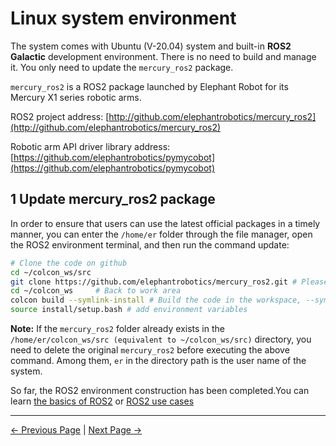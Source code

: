 # Linux system environment

The system comes with Ubuntu (V-20.04) system and built-in **ROS2 Galactic** development environment. There is no need to build and manage it. You only need to update the `mercury_ros2` package.

`mercury_ros2` is a ROS2 package launched by Elephant Robot for its Mercury X1 series robotic arms.

ROS2 project address: [http://github.com/elephantrobotics/mercury_ros2](http://github.com/elephantrobotics/mercury_ros2)

Robotic arm API driver library address: [https://github.com/elephantrobotics/pymycobot](https://github.com/elephantrobotics/pymycobot)

## 1 Update mercury_ros2 package

In order to ensure that users can use the latest official packages in a timely manner, you can enter the `/home/er` folder through the file manager, open the ROS2 environment terminal, and then run the command update:

```bash
# Clone the code on github
cd ~/colcon_ws/src
git clone https://github.com/elephantrobotics/mercury_ros2.git # Please check the attention section below before deciding whether to execute this command
cd ~/colcon_ws     # Back to work area
colcon build --symlink-install # Build the code in the workspace, --symlink-install: Avoid having to recompile python scripts every time you adjust them
source install/setup.bash # add environment variables

```

**Note:** If the `mercury_ros2` folder already exists in the `/home/er/colcon_ws/src (equivalent to ~/colcon_ws/src)` directory, you need to delete the original `mercury_ros2` before executing the above command. Among them, `er` in the directory path is the user name of the system.

So far, the ROS2 environment construction has been completed.You can learn [the basics of ROS2](11.2.2-ROS2_Basics.md) or [ROS2 use cases](11.2.4-BasicFunction.md)

---

[← Previous Page](../11.2-ROS2/README.md) | [Next Page →](11.2.2-ROS2_Basics.md)
